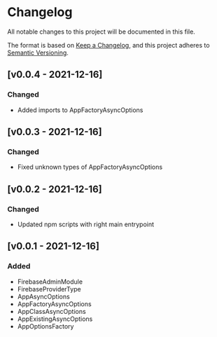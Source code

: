 # Changelog
All notable changes to this project will be documented in this file.

The format is based on [Keep a Changelog](https://keepachangelog.com/en/1.0.0/),
and this project adheres to [Semantic Versioning](https://semver.org/spec/v2.0.0.html).




## [v0.0.4 - 2021-12-16]
### Changed
- Added imports to AppFactoryAsyncOptions




## [v0.0.3 - 2021-12-16]
### Changed
- Fixed unknown types of AppFactoryAsyncOptions




## [v0.0.2 - 2021-12-16]
### Changed
- Updated npm scripts with right main entrypoint




## [v0.0.1 - 2021-12-16]
### Added
- FirebaseAdminModule
- FirebaseProviderType
- AppAsyncOptions
- AppFactoryAsyncOptions
- AppClassAsyncOptions
- AppExistingAsyncOptions
- AppOptionsFactory
